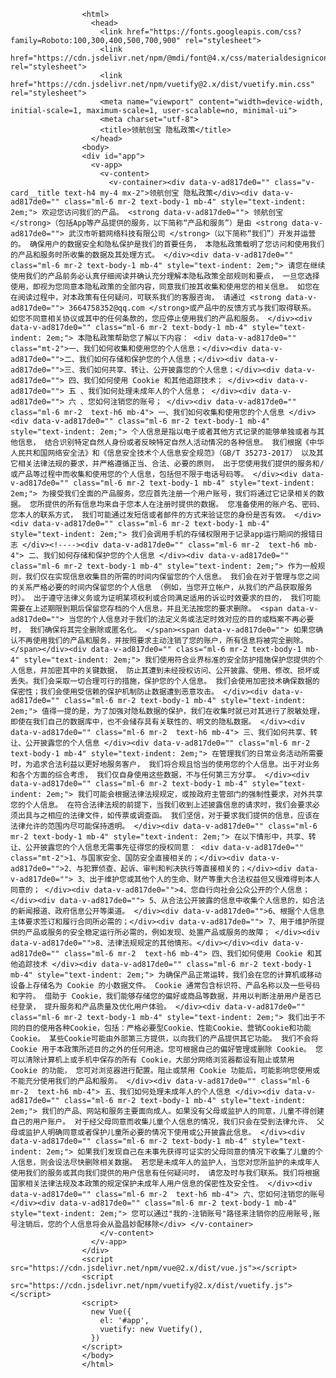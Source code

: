 <!DOCTYPE html>
                    <html>
                      <head>
                        <link href="https://fonts.googleapis.com/css?family=Roboto:100,300,400,500,700,900" rel="stylesheet">
                        <link href="https://cdn.jsdelivr.net/npm/@mdi/font@4.x/css/materialdesignicons.min.css" rel="stylesheet">
                        <link href="https://cdn.jsdelivr.net/npm/vuetify@2.x/dist/vuetify.min.css" rel="stylesheet">
                        <meta name="viewport" content="width=device-width, initial-scale=1, maximum-scale=1, user-scalable=no, minimal-ui">
                        <meta charset="utf-8">
                        <title>领航创宝 隐私政策</title>
                      </head>
                    <body>
                    <div id="app">
                      <v-app>
                        <v-content>
                          <v-container><div data-v-ad817de0="" class="v-card__title text-h4 my-4 mx-2">领航创宝 隐私政策</div><div data-v-ad817de0="" class="ml-6 mr-2 text-body-1 mb-4" style="text-indent: 2em;"> 欢迎您访问我们的产品。 <strong data-v-ad817de0=""> 领航创宝 </strong>（包括App等产品提供的服务，以下简称“产品和服务”）是由 <strong data-v-ad817de0=""> 武汉市听碧网络科技有限公司 </strong>（以下简称“我们”）开发并运营的。 确保用户的数据安全和隐私保护是我们的首要任务， 本隐私政策载明了您访问和使用我们的产品和服务时所收集的数据及其处理方式。 </div><div data-v-ad817de0="" class="ml-6 mr-2 text-body-1 mb-4" style="text-indent: 2em;"> 请您在继续使用我们的产品前务必认真仔细阅读并确认充分理解本隐私政策全部规则和要点， 一旦您选择使用，即视为您同意本隐私政策的全部内容，同意我们按其收集和使用您的相关信息。 如您在在阅读过程中，对本政策有任何疑问，可联系我们的客服咨询， 请通过 <strong data-v-ad817de0=""> 3664758352@qq.com </strong>或产品中的反馈方式与我们取得联系。 如您不同意相关协议或其中的任何条款的，您应停止使用我们的产品和服务。 </div><div data-v-ad817de0="" class="ml-6 mr-2 text-body-1 mb-4" style="text-indent: 2em;"> 本隐私政策帮助您了解以下内容： <div data-v-ad817de0="" class="mt-2">一、我们如何收集和使用您的个人信息；</div><div data-v-ad817de0="">二、我们如何存储和保护您的个人信息；</div><div data-v-ad817de0="">三、我们如何共享、转让、公开披露您的个人信息；</div><div data-v-ad817de0=""> 四、我们如何使用 Cookie 和其他追踪技术； </div><div data-v-ad817de0=""> 五 、我们如何处理未成年人的个人信息； </div><div data-v-ad817de0=""> 六 、您如何注销您的账号； </div><div data-v-ad817de0="" class="ml-6 mr-2  text-h6 mb-4"> 一、我们如何收集和使用您的个人信息 </div><div data-v-ad817de0="" class="ml-6 mr-2 text-body-1 mb-4" style="text-indent: 2em;"> 个人信息是指以电子或者其他方式记录的能够单独或者与其他信息， 结合识别特定自然人身份或者反映特定自然人活动情况的各种信息。 我们根据《中华人民共和国网络安全法》和《信息安全技术个人信息安全规范》（GB/T 35273-2017） 以及其它相关法律法规的要求，并严格遵循正当、合法、必要的原则， 出于您使用我们提供的服务和/或产品等过程中而收集和使用您的个人信息，包括但不限于电话号码等。 </div><div data-v-ad817de0="" class="ml-6 mr-2 text-body-1 mb-4" style="text-indent: 2em;"> 为接受我们全面的产品服务，您应首先注册一个用户账号，我们将通过它记录相关的数据。 您所提供的所有信息均来自于您本人在注册时提供的数据。 您准备使用的账户名、密码、您本人的联系方式， 我们可能通过发短信或者邮件的方式来验证您的身份是否有效。 </div><div data-v-ad817de0="" class="ml-6 mr-2 text-body-1 mb-4" style="text-indent: 2em;"> 我们会调用手机的存储权限用于记录app运行期间的报错日志 </div><!----><div data-v-ad817de0="" class="ml-6 mr-2  text-h6 mb-4"> 二、我们如何存储和保护您的个人信息 </div><div data-v-ad817de0="" class="ml-6 mr-2 text-body-1 mb-4" style="text-indent: 2em;"> 作为一般规则，我们仅在实现信息收集目的所需的时间内保留您的个人信息。 我们会在对于管理与您之间的关系严格必要的时间内保留您的个人信息 （例如，当您开立帐户，从我们的产品获取服务时）。 出于遵守法律义务或为证明某项权利或合同满足适用的诉讼时效要求的目的， 我们可能需要在上述期限到期后保留您存档的个人信息，并且无法按您的要求删除。 <span data-v-ad817de0=""> 当您的个人信息对于我们的法定义务或法定时效对应的目的或档案不再必要时， 我们确保将其完全删除或匿名化。 </span><span data-v-ad817de0=""> 如果您确认不再使用我们的产品和服务，并按照要求主动注销了您的账户，所有信息将被完全删除。 </span></div><div data-v-ad817de0="" class="ml-6 mr-2 text-body-1 mb-4" style="text-indent: 2em;"> 我们使用符合业界标准的安全防护措施保护您提供的个人信息，并加密其中的关键数据， 防止其遭到未经授权访问、公开披露、使用、修改、损坏或丢失。我们会采取一切合理可行的措施，保护您的个人信息。 我们会使用加密技术确保数据的保密性；我们会使用受信赖的保护机制防止数据遭到恶意攻击。 </div><div data-v-ad817de0="" class="ml-6 mr-2 text-body-1 mb-4" style="text-indent: 2em;"> 值得一提的是，为了加强对隐私数据的保护，我们在收集时就已对其进行了脱敏处理， 即使在我们自己的数据库中，也不会储存具有关联性的、明文的隐私数据。 </div><div data-v-ad817de0="" class="ml-6 mr-2  text-h6 mb-4"> 三、我们如何共享、转让、公开披露您的个人信息 </div><div data-v-ad817de0="" class="ml-6 mr-2 text-body-1 mb-4" style="text-indent: 2em;"> 在管理我们的日常业务活动所需要时，为追求合法利益以更好地服务客户， 我们将合规且恰当的使用您的个人信息。出于对业务和各个方面的综合考虑， 我们仅自身使用这些数据，不与任何第三方分享。 </div><div data-v-ad817de0="" class="ml-6 mr-2 text-body-1 mb-4" style="text-indent: 2em;"> 我们可能会根据法律法规规定，或按政府主管部门的强制性要求，对外共享您的个人信息。 在符合法律法规的前提下，当我们收到上述披露信息的请求时，我们会要求必须出具与之相应的法律文件，如传票或调查函。 我们坚信，对于要求我们提供的信息，应该在法律允许的范围内尽可能保持透明。 </div><div data-v-ad817de0="" class="ml-6 mr-2 text-body-1 mb-4" style="text-indent: 2em;"> 在以下情形中，共享、转让、公开披露您的个人信息无需事先征得您的授权同意： <div data-v-ad817de0="" class="mt-2">1、与国家安全、国防安全直接相关的；</div><div data-v-ad817de0="">2、与犯罪侦查、起诉、审判和判决执行等直接相关的；</div><div data-v-ad817de0=""> 3、出于维护您或其他个人的生命、财产等重大合法权益但又很难得到本人同意的； </div><div data-v-ad817de0="">4、您自行向社会公众公开的个人信息；</div><div data-v-ad817de0=""> 5、从合法公开披露的信息中收集个人信息的，如合法的新闻报道、政府信息公开等渠道。 </div><div data-v-ad817de0="">6、根据个人信息主体要求签订和履行合同所必需的；</div><div data-v-ad817de0=""> 7、用于维护所提供的产品或服务的安全稳定运行所必需的，例如发现、处置产品或服务的故障； </div><div data-v-ad817de0="">8、法律法规规定的其他情形。</div></div><div data-v-ad817de0="" class="ml-6 mr-2  text-h6 mb-4"> 四、我们如何使用 Cookie 和其他追踪技术 </div><div data-v-ad817de0="" class="ml-6 mr-2 text-body-1 mb-4" style="text-indent: 2em;"> 为确保产品正常运转，我们会在您的计算机或移动设备上存储名为 Cookie 的小数据文件。 Cookie 通常包含标识符、产品名称以及一些号码和字符。 借助于 Cookie，我们能够存储您的偏好或商品等数据，并用以判断注册用户是否已经登录， 提升服务和产品质量及优化用户体验。 </div><div data-v-ad817de0="" class="ml-6 mr-2 text-body-1 mb-4" style="text-indent: 2em;"> 我们出于不同的目的使用各种Cookie，包括：严格必要型Cookie、性能Cookie、营销Cookie和功能Cookie。 某些Cookie可能由外部第三方提供，以向我们的产品提供其它功能。 我们不会将 Cookie 用于本政策所述目的之外的任何用途。您可根据自己的偏好管理或删除 Cookie。 您可以清除计算机上或手机中保存的所有 Cookie，大部分网络浏览器都设有阻止或禁用 Cookie 的功能， 您可对浏览器进行配置。阻止或禁用 Cookie 功能后，可能影响您使用或不能充分使用我们的产品和服务。 </div><div data-v-ad817de0="" class="ml-6 mr-2  text-h6 mb-4"> 五、我们如何处理未成年人的个人信息 </div><div data-v-ad817de0="" class="ml-6 mr-2 text-body-1 mb-4" style="text-indent: 2em;"> 我们的产品、网站和服务主要面向成人。如果没有父母或监护人的同意，儿童不得创建自己的用户账户。 对于经父母同意而收集儿童个人信息的情况，我们只会在受到法律允许、 父母或监护人明确同意或者保护儿童所必要的情况下使用或公开披露此信息。 </div><div data-v-ad817de0="" class="ml-6 mr-2 text-body-1 mb-4" style="text-indent: 2em;"> 如果我们发现自己在未事先获得可证实的父母同意的情况下收集了儿童的个人信息，则会设法尽快删除相关数据。 若您是未成年人的监护人，当您对您所监护的未成年人使用我们的服务或其向我们提供的用户信息有任何疑问时， 请您及时与我们联系。我们将根据国家相关法律法规及本政策的规定保护未成年人用户信息的保密性及安全性。 </div><div data-v-ad817de0="" class="ml-6 mr-2  text-h6 mb-4"> 六、您如何注销您的账号 </div><div data-v-ad817de0="" class="ml-6 mr-2 text-body-1 mb-4" style="text-indent: 2em;"> 您可以通过"我的-注销账号"路径来注销你的应用账号,账号注销后，您的个人信息将会从盈昌妙配移除</div> </v-container>
                        </v-content>
                      </v-app>
                    </div>
                    <script src="https://cdn.jsdelivr.net/npm/vue@2.x/dist/vue.js"></script>
                    <script src="https://cdn.jsdelivr.net/npm/vuetify@2.x/dist/vuetify.js"></script>
                    <script>
                      new Vue({
                        el: '#app',
                        vuetify: new Vuetify(),
                      })
                    </script>
                    </body>
                    </html>
